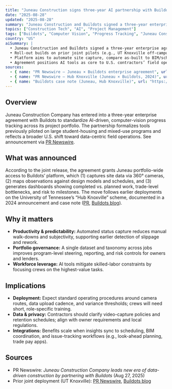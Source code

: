 ```yaml
---
title: "Juneau Construction signs three-year AI partnership with Buildots for portfolio-wide progress tracking"
date: "2025-08-28"
updated: "2025-08-28"
summary: "Juneau Construction and Buildots signed a three-year enterprise agreement to roll out AI and computer-vision progress tracking across Juneau’s projects, expanding earlier pilots on large student-housing jobs."
topics: ["Construction Tech", "AI", "Project Management"]
tags: ["Buildots", "Computer Vision", "Progress Tracking", "Juneau Construction", "Tools"]
country: "US"
aiSummary: |
  • Juneau Construction and Buildots signed a three-year enterprise agreement to deploy AI- and computer-vision-based progress tracking portfolio-wide
  • Roll-out builds on prior joint pilots (e.g., UT Knoxville off-campus housing) demonstrating schedule and visibility gains
  • Platform aims to automate site capture, compare as-built to BIM/schedule, and surface productivity bottlenecks for corrective action
  • Agreement positions AI tools as core to U.S. contractors’ field operations and data governance in 2025–2028
sources:
  - { name: "PR Newswire – Juneau × Buildots enterprise agreement", url: "https://www.prnewswire.com/news-releases/juneau-construction-company-leads-new-era-of-data-driven-construction-by-partnering-with-buildots-302539815.html" }
  - { name: "PR Newswire – Hub Knoxville (Juneau × Buildots, 2024)", url: "https://www.prnewswire.com/news-releases/buildots-and-juneau-construction-team-up-ai-now-used-to-optimize-efficiency-at-major-off-campus-university-of-tennessee-housing-project-302186775.html" }
  - { name: "Buildots case note (Juneau, Hub Knoxville)", url: "https://buildots.com/blog/buildots-and-juneau-construction-company/" }
---
```


## Overview

Juneau Construction Company has entered into a three-year enterprise agreement with Buildots to standardize AI-driven, computer-vision progress tracking across its project portfolio. The partnership formalizes tools previously piloted on large student-housing and mixed-use programs and reflects a broader U.S. shift toward data-centric field operations. See announcement via [PR Newswire](https://www.prnewswire.com/news-releases/juneau-construction-company-leads-new-era-of-data-driven-construction-by-partnering-with-buildots-302539815.html).

## What was announced

According to the joint release, the agreement grants Juneau portfolio-wide access to Buildots’ platform, which (1) captures site data via 360° cameras, (2) maps observations against design models and schedules, and (3) generates dashboards showing completed vs. planned work, trade-level bottlenecks, and risk to milestones. The move follows earlier deployments on the University of Tennessee’s “Hub Knoxville” scheme, documented in a 2024 announcement and case note ([PR](https://www.prnewswire.com/news-releases/buildots-and-juneau-construction-team-up-ai-now-used-to-optimize-efficiency-at-major-off-campus-university-of-tennessee-housing-project-302186775.html), [Buildots blog](https://buildots.com/blog/buildots-and-juneau-construction-company/)).

## Why it matters

- **Productivity & predictability:** Automated status capture reduces manual walk-downs and subjectivity, supporting earlier detection of slippage and rework.  
- **Portfolio governance:** A single dataset and taxonomy across jobs improves program-level steering, reporting, and risk controls for owners and lenders.  
- **Workforce leverage:** AI tools mitigate skilled-labor constraints by focusing crews on the highest-value tasks.  

## Implications

- **Deployment:** Expect standard operating procedures around camera routes, data upload cadence, and variance thresholds; crews will need short, role-specific training.  
- **Data & privacy:** Contractors should clarify video-capture policies and retention schedules; align with owner requirements and local regulations.  
- **Integrations:** Benefits scale when insights sync to scheduling, BIM coordination, and issue-tracking workflows (e.g., look-ahead planning, trade pay apps).  

## Sources

- PR Newswire: *Juneau Construction Company leads new era of data-driven construction by partnering with Buildots* (Aug 27, 2025)  
- Prior joint deployment (UT Knoxville): [PR Newswire](https://www.prnewswire.com/news-releases/buildots-and-juneau-construction-team-up-ai-now-used-to-optimize-efficiency-at-major-off-campus-university-of-tennessee-housing-project-302186775.html), [Buildots blog](https://buildots.com/blog/buildots-and-juneau-construction-company/)

